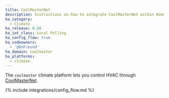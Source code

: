 ```yaml
---
title: CoolMasterNet
description: Instructions on how to integrate CoolMasterNet within Home Assistant.
ha_category:
  - Climate
ha_release: 0.88
ha_iot_class: Local Polling
ha_config_flow: true
ha_codeowners:
  - '@OnFreund'
ha_domain: coolmaster
ha_platforms:
  - climate
---
```


The `coolmaster` climate platform lets you control HVAC through [CoolMasterNet](https://coolautomation.com/products/coolmasternet/).

{% include integrations/config_flow.md %}
